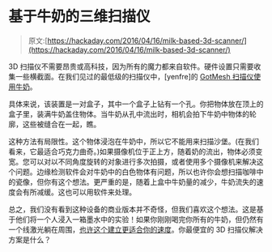 # 基于牛奶的三维扫描仪

> 原文:[https://hackaday.com/2016/04/16/milk-based-3d-scanner/](https://hackaday.com/2016/04/16/milk-based-3d-scanner/)

3D 扫描仪不需要昂贵或高科技，因为所有的魔力都来自软件。硬件设置只需要收集一些横截面。在我们见过的最低级的扫描仪中，[yenfre]的 [GotMesh 扫描仪使用牛奶](http://www.instructables.com/id/GotMesh-the-Most-Cheap-and-Simplistic-3D-Scanner/?ALLSTEPS)。

具体来说，该装置是一对盒子，其中一个盒子上钻有一个孔。你把物体放在顶上的盒子里，装满牛奶盖住物体。当牛奶从孔中流出时，相机会拍下牛奶中物体的轮廓，这些被缝合在一起，瞧。

这种方法有局限性。这个物体浸泡在牛奶中，所以它不能用来扫描沙堡。(在我们看来，它最适合巧克力曲奇。)如果摄像机位于正上方，随着奶的流出，物体必须变宽。您可以对以不同角度旋转的对象进行多次拍摄，或者使用多个摄像机来解决这个问题。边缘检测软件会对牛奶中的白色物体有问题，所以也许你会想扫描咖啡中的瓷像，但你有这个想法。更严重的是，随着上盒中牛奶量的减少，牛奶流失的速度会有所减缓。这也可以用软件来处理。

总之，我们没有看到这种设备的商业版本并不奇怪，但我们喜欢这个想法。这是基于他们将一个人浸入一箱墨水中的实验！如果你刚刚喝完你所有的牛奶，但仍然有一个线激光躺在周围，[也许这个建立更适合你的速度](http://hackaday.com/2014/07/31/a-3dollar-scanner/)。你最便宜的 3D 扫描仪解决方案是什么？